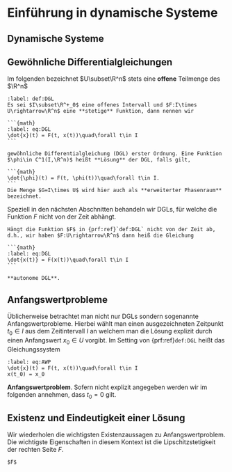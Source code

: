 # Einführung in dynamische Systeme

## Dynamische Systeme

## Gewöhnliche Differentialgleichungen

Im folgenden bezeichnet $U\subset\R^n$ stets eine **offene** Teilmenge des $\R^n$

````{prf:definition}
:label: def:DGL
Es sei $I\subset\R^+_0$ eine offenes Intervall und $F:I\times U\rightarrow\R^n$ eine **stetige** Funktion, dann nennen wir

```{math}
:label: eq:DGL
\dot{x}(t) = F(t, x(t))\quad\forall t\in I
```

gewöhnliche Differentialgleichung (DGL) erster Ordnung. Eine Funktion $\phi\in C^1(I,\R^n)$ heißt **Lösung** der DGL, falls gilt,

```{math}
\dot{\phi}(t) = F(t, \phi(t))\quad\forall t\in I.
```
Die Menge $G=I\times U$ wird hier auch als **erweiterter Phasenraum** bezeichnet.

````

Speziell in den nächsten Abschnitten behandeln wir DGLs, für welche die Funktion $F$ nicht von der Zeit abhängt.

````{prf:definition} Autonome DGL
Hängt die Funktion $F$ in {prf:ref}`def:DGL` nicht von der Zeit ab, d.h., wir haben $F:U\rightarrow\R^n$ dann heiß die Gleichung

```{math}
:label: eq:DGL
\dot{x(t)} = F(x(t))\quad\forall t\in I
```

**autonome DGL**.

````

## Anfangswertprobleme

Üblicherweise betrachtet man nicht nur DGLs sondern sogenannte Anfangswertprobleme. Hierbei wählt man einen ausgezeichneten Zeitpunkt $t_0\in I$ aus dem Zeitintervall $I$ an welchem man die Lösung explizit durch einen Anfangswert $x_0\in U$ vorgibt. Im Setting von {prf:ref}`def:DGL` heißt
das Gleichungssystem

```{math}
:label: eq:AWP
\dot{x}(t) = F(t, x(t))\quad\forall t\in I
x(t_0) = x_0
```

**Anfangswertproblem**. Sofern nicht explizit angegeben werden wir im folgenden annehmen, dass $t_0=0$ gilt.

## Existenz und Eindeutigkeit einer Lösung

Wir wiederholen die wichtigsten Existenzaussagen zu Anfangswertproblem. Die wichtigste Eigenschaften in diesem Kontext ist die Lipschitzstetigkeit der rechten Seite $F$.

````{prf:definition} Lipschitzstetigkeit
$F$
````
